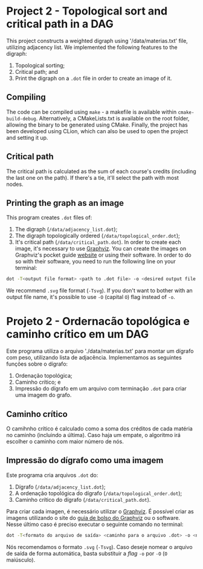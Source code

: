 # Project 2 - Topological sort and critical path in a DAG
This project constructs a weighted digraph using '/data/materias.txt' file, utilizing adjacency list. We implemented the
following features to the digraph:
1. Topological sorting;
2. Critical path; and
3. Print the digraph on a `.dot` file in order to create an image of it.

## Compiling
The code can be compiled using `make` - a makefile is available within `cmake-build-debug`. Alternatively, a CMakeLists.txt is available on the root folder, allowing the binary to be generated using CMake.
Finally, the project has been developed using CLion, which can also be used to open the project and setting it up.

## Critical path
The critical path is calculated as the sum of each course's credits (including the last one on the path). If there's a
tie, it'll select the path with most nodes.

## Printing the graph as an image
This program creates `.dot` files of:
1. The digraph (`/data/adjacency_list.dot`);
2. The digraph topologically ordered (`/data/topological_order.dot`);
3. It's critical path (`/data/critical_path.dot`).
In order to create each image, it's necessary to use [Graphviz](http://www.graphviz.org/). You can create the images
on Graphviz's pocket guide [website](https://graphs.grevian.org/graph) or using their software. In order to do so with
their software, you need to run the following line on your terminal:

```bash
dot -T<output file format> <path to .dot file> -o <desired output file name>
```

We recommend `.svg` file format (`-Tsvg`). If you don't want to bother with an output file name, it's possible to use
`-O` (capital `O`) flag instead of `-o`.

# Projeto 2 - Ordernacão topológica e caminho crítico em um DAG
Este programa utiliza o arquivo './data/materias.txt' para montar um dígrafo com peso, utilizando lista de
adjacência. Implementamos as seguintes funções sobre o dígrafo:
1. Ordenação topológica;
2. Caminho crítico; e
3. Impressão do dígrafo em um arquivo com terminação `.dot` para criar uma imagem do grafo.

## Caminho crítico
O camihnho crítico é calculado como a soma dos créditos de cada matéria no caminho (incluindo a última). Caso haja um
empate, o algoritmo irá escolher o caminho com maior número de nós.

## Impressão do dígrafo como uma imagem
Este programa cria arquivos `.dot` do:
1. Dígrafo (`/data/adjacency_list.dot`);
2. A ordenação topológica do dígrafo (`/data/topological_order.dot`);
3. Caminho crítico do dígrafo (`/data/critical_path.dot`).

Para criar cada imagen, é necessário utilizar o [Graphviz](http://www.graphviz.org/). É possível criar as imagens
utilizando o site do [guia de bolso do Graphviz](https://graphs.grevian.org/graph) ou o software. Nesse último caso é
preciso executar o seguinte comando no terminal:

```bash
dot -T<formato do arquivo de saída> <caminho para o arquivo .dot> -o <nome desejado do arquivo de saída>
```

Nós recomendamos o formato `.svg` (`-Tsvg`). Caso deseje nomear o arquivo de saída de forma automática, basta substituir
a _flag_ `-o` por `-O` (`O` maiúsculo).
